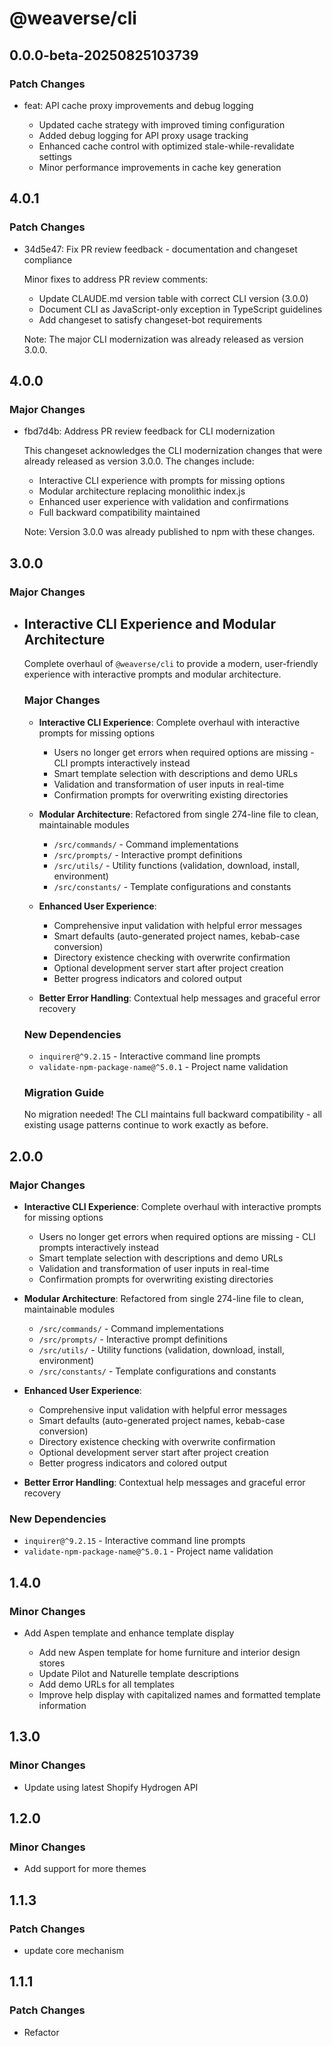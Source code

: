 # @weaverse/cli

## 0.0.0-beta-20250825103739

### Patch Changes

- feat: API cache proxy improvements and debug logging

  - Updated cache strategy with improved timing configuration
  - Added debug logging for API proxy usage tracking
  - Enhanced cache control with optimized stale-while-revalidate settings
  - Minor performance improvements in cache key generation

## 4.0.1

### Patch Changes

- 34d5e47: Fix PR review feedback - documentation and changeset compliance

  Minor fixes to address PR review comments:

  - Update CLAUDE.md version table with correct CLI version (3.0.0)
  - Document CLI as JavaScript-only exception in TypeScript guidelines
  - Add changeset to satisfy changeset-bot requirements

  Note: The major CLI modernization was already released as version 3.0.0.

## 4.0.0

### Major Changes

- fbd7d4b: Address PR review feedback for CLI modernization

  This changeset acknowledges the CLI modernization changes that were already released as version 3.0.0. The changes include:

  - Interactive CLI experience with prompts for missing options
  - Modular architecture replacing monolithic index.js
  - Enhanced user experience with validation and confirmations
  - Full backward compatibility maintained

  Note: Version 3.0.0 was already published to npm with these changes.

## 3.0.0

### Major Changes

- ## Interactive CLI Experience and Modular Architecture

  Complete overhaul of `@weaverse/cli` to provide a modern, user-friendly experience with interactive prompts and modular architecture.

  ### Major Changes

  - **Interactive CLI Experience**: Complete overhaul with interactive prompts for missing options

    - Users no longer get errors when required options are missing - CLI prompts interactively instead
    - Smart template selection with descriptions and demo URLs
    - Validation and transformation of user inputs in real-time
    - Confirmation prompts for overwriting existing directories

  - **Modular Architecture**: Refactored from single 274-line file to clean, maintainable modules

    - `/src/commands/` - Command implementations
    - `/src/prompts/` - Interactive prompt definitions
    - `/src/utils/` - Utility functions (validation, download, install, environment)
    - `/src/constants/` - Template configurations and constants

  - **Enhanced User Experience**:

    - Comprehensive input validation with helpful error messages
    - Smart defaults (auto-generated project names, kebab-case conversion)
    - Directory existence checking with overwrite confirmation
    - Optional development server start after project creation
    - Better progress indicators and colored output

  - **Better Error Handling**: Contextual help messages and graceful error recovery

  ### New Dependencies

  - `inquirer@^9.2.15` - Interactive command line prompts
  - `validate-npm-package-name@^5.0.1` - Project name validation

  ### Migration Guide

  No migration needed! The CLI maintains full backward compatibility - all existing usage patterns continue to work exactly as before.

## 2.0.0

### Major Changes

- **Interactive CLI Experience**: Complete overhaul with interactive prompts for missing options

  - Users no longer get errors when required options are missing - CLI prompts interactively instead
  - Smart template selection with descriptions and demo URLs
  - Validation and transformation of user inputs in real-time
  - Confirmation prompts for overwriting existing directories

- **Modular Architecture**: Refactored from single 274-line file to clean, maintainable modules

  - `/src/commands/` - Command implementations
  - `/src/prompts/` - Interactive prompt definitions
  - `/src/utils/` - Utility functions (validation, download, install, environment)
  - `/src/constants/` - Template configurations and constants

- **Enhanced User Experience**:

  - Comprehensive input validation with helpful error messages
  - Smart defaults (auto-generated project names, kebab-case conversion)
  - Directory existence checking with overwrite confirmation
  - Optional development server start after project creation
  - Better progress indicators and colored output

- **Better Error Handling**: Contextual help messages and graceful error recovery

### New Dependencies

- `inquirer@^9.2.15` - Interactive command line prompts
- `validate-npm-package-name@^5.0.1` - Project name validation

## 1.4.0

### Minor Changes

- Add Aspen template and enhance template display

  - Add new Aspen template for home furniture and interior design stores
  - Update Pilot and Naturelle template descriptions
  - Add demo URLs for all templates
  - Improve help display with capitalized names and formatted template information

## 1.3.0

### Minor Changes

- Update using latest Shopify Hydrogen API

## 1.2.0

### Minor Changes

- Add support for more themes

## 1.1.3

### Patch Changes

- update core mechanism

## 1.1.1

### Patch Changes

- Refactor
